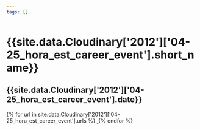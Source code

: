 ```yaml
---
tags: []
---
```

<div itemscope itemtype="http://schema.org/Photograph">
  <h1>{{site.data.Cloudinary['2012']['04-25_hora_est_career_event'].short_name}}</h1>
  <h2 class="event-date">{{site.data.Cloudinary['2012']['04-25_hora_est_career_event'].date}}</h2>
  {% for url in site.data.Cloudinary['2012']['04-25_hora_est_career_event'].urls %}
    <a itemprop="image" class="swipebox" title="" href="{{ site.cloudinary.baseurl }}/{{ url }}">
      <img alt="" itemprop="thumbnailUrl" src="{{ site.cloudinary.baseurl }}/h_150/{{ url }}" />
      <meta itemprop="isFamilyFriendly" content="true" />
    </a>
  {% endfor %}
</div>
